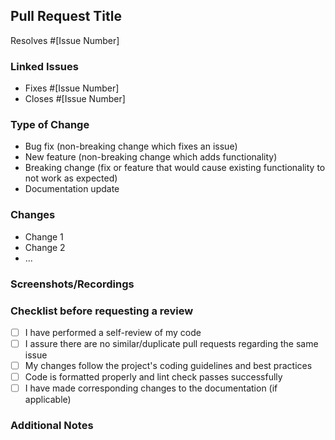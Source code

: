 ## Pull Request Title

<!-- Please include a summary of the change and which issue is fixed. -->

Resolves #[Issue Number]

### Linked Issues

<!-- List any related issues by providing the issue numbers. -->

- Fixes #[Issue Number]
- Closes #[Issue Number]

### Type of Change

<!-- Please delete options that are not relevant. -->

- Bug fix (non-breaking change which fixes an issue)
- New feature (non-breaking change which adds functionality)
- Breaking change (fix or feature that would cause existing functionality to not work as expected)
- Documentation update

### Changes

<!-- Please list the changes you have made. -->

- Change 1
- Change 2
- ...

### Screenshots/Recordings

<!-- If applicable, add screenshots or recordings to help explain your changes. -->

### Checklist before requesting a review

- [ ] I have performed a self-review of my code
- [ ] I assure there are no similar/duplicate pull requests regarding the same issue
- [ ] My changes follow the project's coding guidelines and best practices
- [ ] Code is formatted properly and lint check passes successfully
- [ ] I have made corresponding changes to the documentation (if applicable)

### Additional Notes

<!-- Add any additional notes or comments related to the pull request. -->
